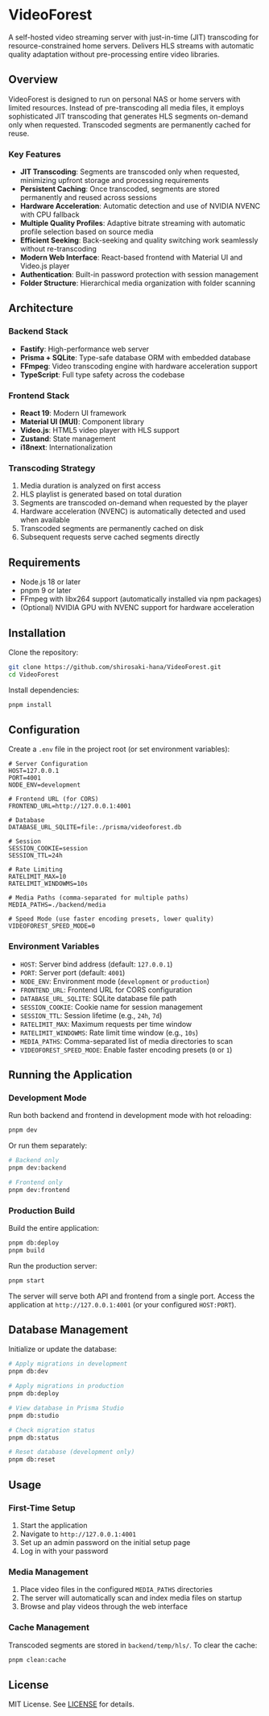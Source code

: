 # VideoForest

A self-hosted video streaming server with just-in-time (JIT) transcoding for resource-constrained home servers. Delivers HLS streams with automatic quality adaptation without pre-processing entire video libraries.

## Overview

VideoForest is designed to run on personal NAS or home servers with limited resources. Instead of pre-transcoding all media files, it employs sophisticated JIT transcoding that generates HLS segments on-demand only when requested. Transcoded segments are permanently cached for reuse.

### Key Features

- **JIT Transcoding**: Segments are transcoded only when requested, minimizing upfront storage and processing requirements
- **Persistent Caching**: Once transcoded, segments are stored permanently and reused across sessions
- **Hardware Acceleration**: Automatic detection and use of NVIDIA NVENC with CPU fallback
- **Multiple Quality Profiles**: Adaptive bitrate streaming with automatic profile selection based on source media
- **Efficient Seeking**: Back-seeking and quality switching work seamlessly without re-transcoding
- **Modern Web Interface**: React-based frontend with Material UI and Video.js player
- **Authentication**: Built-in password protection with session management
- **Folder Structure**: Hierarchical media organization with folder scanning

## Architecture

### Backend Stack

- **Fastify**: High-performance web server
- **Prisma + SQLite**: Type-safe database ORM with embedded database
- **FFmpeg**: Video transcoding engine with hardware acceleration support
- **TypeScript**: Full type safety across the codebase

### Frontend Stack

- **React 19**: Modern UI framework
- **Material UI (MUI)**: Component library
- **Video.js**: HTML5 video player with HLS support
- **Zustand**: State management
- **i18next**: Internationalization

### Transcoding Strategy

1. Media duration is analyzed on first access
2. HLS playlist is generated based on total duration
3. Segments are transcoded on-demand when requested by the player
4. Hardware acceleration (NVENC) is automatically detected and used when available
5. Transcoded segments are permanently cached on disk
6. Subsequent requests serve cached segments directly

## Requirements

- Node.js 18 or later
- pnpm 9 or later
- FFmpeg with libx264 support (automatically installed via npm packages)
- (Optional) NVIDIA GPU with NVENC support for hardware acceleration

## Installation

Clone the repository:

```bash
git clone https://github.com/shirosaki-hana/VideoForest.git
cd VideoForest
```

Install dependencies:

```bash
pnpm install
```

## Configuration

Create a `.env` file in the project root (or set environment variables):

```env
# Server Configuration
HOST=127.0.0.1
PORT=4001
NODE_ENV=development

# Frontend URL (for CORS)
FRONTEND_URL=http://127.0.0.1:4001

# Database
DATABASE_URL_SQLITE=file:./prisma/videoforest.db

# Session
SESSION_COOKIE=session
SESSION_TTL=24h

# Rate Limiting
RATELIMIT_MAX=10
RATELIMIT_WINDOWMS=10s

# Media Paths (comma-separated for multiple paths)
MEDIA_PATHS=./backend/media

# Speed Mode (use faster encoding presets, lower quality)
VIDEOFOREST_SPEED_MODE=0
```

### Environment Variables

- `HOST`: Server bind address (default: `127.0.0.1`)
- `PORT`: Server port (default: `4001`)
- `NODE_ENV`: Environment mode (`development` or `production`)
- `FRONTEND_URL`: Frontend URL for CORS configuration
- `DATABASE_URL_SQLITE`: SQLite database file path
- `SESSION_COOKIE`: Cookie name for session management
- `SESSION_TTL`: Session lifetime (e.g., `24h`, `7d`)
- `RATELIMIT_MAX`: Maximum requests per time window
- `RATELIMIT_WINDOWMS`: Rate limit time window (e.g., `10s`)
- `MEDIA_PATHS`: Comma-separated list of media directories to scan
- `VIDEOFOREST_SPEED_MODE`: Enable faster encoding presets (`0` or `1`)

## Running the Application

### Development Mode

Run both backend and frontend in development mode with hot reloading:

```bash
pnpm dev
```

Or run them separately:

```bash
# Backend only
pnpm dev:backend

# Frontend only
pnpm dev:frontend
```

### Production Build

Build the entire application:

```bash
pnpm db:deploy
pnpm build
```

Run the production server:

```bash
pnpm start
```

The server will serve both API and frontend from a single port. Access the application at `http://127.0.0.1:4001` (or your configured `HOST:PORT`).

## Database Management

Initialize or update the database:

```bash
# Apply migrations in development
pnpm db:dev

# Apply migrations in production
pnpm db:deploy

# View database in Prisma Studio
pnpm db:studio

# Check migration status
pnpm db:status

# Reset database (development only)
pnpm db:reset
```

## Usage

### First-Time Setup

1. Start the application
2. Navigate to `http://127.0.0.1:4001`
3. Set up an admin password on the initial setup page
4. Log in with your password

### Media Management

1. Place video files in the configured `MEDIA_PATHS` directories
2. The server will automatically scan and index media files on startup
3. Browse and play videos through the web interface

### Cache Management

Transcoded segments are stored in `backend/temp/hls/`. To clear the cache:

```bash
pnpm clean:cache
```

## License

MIT License. See [LICENSE](LICENSE) for details.

